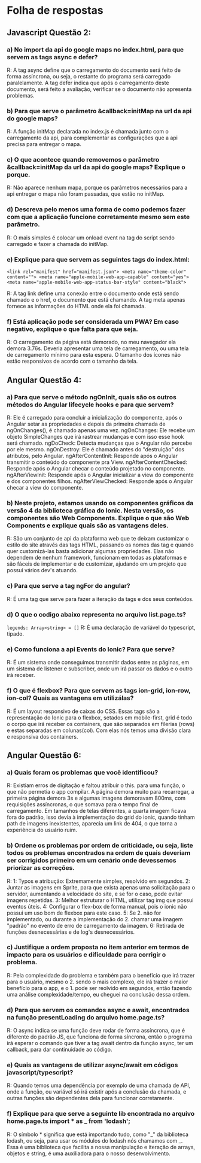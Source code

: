 # Folha de respostas

## Javascript Questão 2:

### a) No import da api do google maps no index.html, para que servem as tags async e defer?
R: A tag async define que o carregamento do documento será feito de forma assíncrona, ou seja, o restante do programa será carregado paralelamente. A tag defer indica que após o carregamento deste documento, será feito a avaliação, verificar se o documento não apresenta problemas.

### b) Para que serve o parâmetro &callback=initMap na url da api do google maps?
R: A função initMap declarada no index.js é chamada junto com o carregamento da api, para complementar as configurações que a api precisa para entregar o mapa.

### c) O que acontece quando removemos o parâmetro &callback=initMap da url da api do google maps? Explique o porque.
R: Não aparece nenhum mapa, porque os parâmetros necessários para a api entregar o mapa não foram passadas, que estão no initMap.

### d) Descreva pelo menos uma forma de como podemos fazer com que a aplicação funcione corretamente mesmo sem este parâmetro.
R: O mais simples é colocar um onload event na tag do script sendo carregado e fazer a chamada do initMap.

### e) Explique para que servem as seguintes tags do index.html: 
  `<link rel="manifest" href="manifest.json">
  <meta name="theme-color" content="">
  <meta name="apple-mobile-web-app-capable" content="yes">
  <meta name="apple-mobile-web-app-status-bar-style" content="black">`

R: A tag link define uma conexão entre o documento onde está sendo chamado e o href, o documento que está chamando. A tag meta apenas fornece as informações do HTML onde ela foi chamada.

### f) Está aplicação pode ser considerada um PWA? Em caso negativo, explique o que falta para que seja.
R: O carregamento da página está demorado, no meu navegador ela demora 3.76s. Deveria apresentar uma tela de carregamento, ou uma tela de carregamento mínimo para esta espera. O tamanho dos ícones não estão responsivos de acordo com o tamanho da tela. 


## Angular Questão 4:

### a) Para que serve o método ngOnInit, quais são os outros métodos do Angular lifecycle hooks e para que servem?
R: Ele é carregado para concluir a inicialização do componente, após o Angular setar as propriedades e depois da primeira chamada de ngOnChanges(), é chamado apenas uma vez.
  ngOnChanges: Ele recebe um objeto SimpleChanges que irá rastrear mudanças e com isso esse hook será chamado.
  ngDoCheck: Detecta mudanças que o Angular não percebe por ele mesmo.
  ngOnDestroy: Ele é chamado antes do "destruição" dos atributos, pelo Angular.
  ngAfterContentInit: Responde após o Angular transmitir o conteúdo do componente pra View.
  ngAfterContentChecked: Responde após o Angular checar o conteúdo projetado no componente.
  ngAfterViewInit: Responde após o Angular inicializar a view do componente e dos componentes filhos.
  ngAfterViewChecked: Responde após o Angular checar a view do componente.

### b) Neste projeto, estamos usando os componentes gráficos da versão 4 da biblioteca gráfica do Ionic. Nesta versão, os componentes são Web Components. Explique o que são Web Components e explique quais são as vantagens deles.
R: São um conjunto de api da plataforma web que te deixam customizar o estilo do site através das tags HTML, passando os nomes das tag e quando quer customizá-las basta adicionar algumas propriedades. Elas não dependem de nenhum framework, funcionam em todas as plataformas e são fáceis de implementar e de customizar, ajudando em um projeto que possui vários dev's atuando.

### c) Para que serve a tag ngFor do angular?
R: É uma tag que serve para fazer a iteração da tags e dos seus conteúdos.


### d) O que o codigo abaixo representa no arquivo list.page.ts?
`legends: Array<string> = []`
R: É uma declaração de variável do typescript, tipado.

### e) Como funciona a api Events do Ionic? Para que serve?
R: É um sistema onde conseguimos transmitir dados entre as páginas, em um sistema de listener e subscriber, onde um irá passar os dados e o outro irá receber.

### f) O que é flexbox? Para que servem as tags ion-grid, ion-row, ion-col? Quais as vantagens em utilizálas?
R: É um layout responsivo de caixas do CSS. Essas tags são a representação do Ionic para o flexbox, setados em mobile-first, grid é todo o corpo que irá receber os containers, que são separados em filerias (rows) e estas separadas em colunas(col). Com elas nós temos uma divisão clara e responsiva dos containers.

## Angular Questão 6:

### a) Quais foram os problemas que você identificou?
R: Existiam erros de digitação e faltou atribuir o this. para uma função, o que não permetia o app compilar. A página demora muito para recarregar, a primeira página demora 3s e algumas imagens demoravam 800ms, com requisições assíncronas, o que somava para o tempo final de carregamento. Em tamanhos de telas diferentes, a quarta imagem ficava fora do padrão, isso devia à implementação do grid do ionic, quando tinham path de imagens inexistentes, aparecia um link de 404, o que torna a experiência do usuário ruim.

### b) Ordene os problemas por ordem de criticidade, ou seja, liste todos os problemas encontrados na ordem de quais deveriam ser corrigidos primeiro em um cenário onde devessemos priorizar as correções.
R: 1: Typos e atribução: Extremamente simples, resolvido em segundos.
  2: Juntar as imagens em Sprite, para que exista apenas uma solicitação para o servidor, aumentando a velocidade do site, e se for o caso, pode evitar imagens repetidas.
  3: Melhor estruturar o HTML, utilizar tag img que possui eventos úteis.
  4: Configurar o flex-box de forma manual, pois o ionic não possui um uso bom de flexbox para este caso.
  5: Se 2. não for implementado, ou durante a implementação do 2. chamar uma imagem "padrão" no evento de erro de carregamento da imagem.
  6: Retirada de funções desnecessárias e de log's desnecessários.

### c) Justifique a ordem proposta no item anterior em termos de impacto para os usuários e dificuldade para corrigir o problema.
R: Pela complexidade do problema e também para o benefício que irá trazer para o usuário, mesmo o 2. sendo o mais complexo, ele irá trazer o maior benefício para o app, e o 1. pode ser reolvido em segundos, então fazendo uma análise complexidade/tempo, eu cheguei na conclusão dessa ordem.

### d) Para que servem os comandos async e await, encontrados na função presentLoading do arquivo home.page.ts?
R: O async indica se uma função deve rodar de forma assíncrona, que é diferente do padrão JS, que funciona de forma síncrona, então o programa irá esperar o comando que tiver a tag await dentro da função async, ter um callback, para dar continuidade ao código.

### e) Quais as vantagens de utilizar async/await em códigos javascript/typescript?
R: Quando temos uma dependência por exemplo de uma chamada de API, onde a função, ou variável só irá existir após a conclusão da chamada, e outras funções são dependentes dela para funcionar corretamente.

### f) Explique para que serve a seguinte lib encontrada no arquivo home.page.ts import * as _ from 'lodash';
R: O símbolo * significa que está importando tudo, como "_" da biblioteca lodash, ou seja, para usar os módulos do lodash nós chamamos com _. Essa é uma biblioteca que facilita a nossa manipulação e iteração de arrays, objetos e string, é uma auxiliadora para o nosso desenvolvimento.